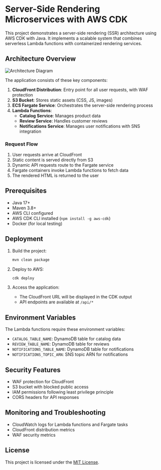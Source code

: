 # Server-Side Rendering Microservices with AWS CDK

This project demonstrates a server-side rendering (SSR) architecture using AWS CDK with Java. It implements a scalable system that combines serverless Lambda functions with containerized rendering services.

## Architecture Overview

![Architecture Diagram](https://via.placeholder.com/800x400?text=SSR+Microservices+Architecture)

The application consists of these key components:

1. **CloudFront Distribution**: Entry point for all user requests, with WAF protection
2. **S3 Bucket**: Stores static assets (CSS, JS, images)
3. **ECS Fargate Service**: Orchestrates the server-side rendering process
4. **Lambda Functions**:
   - **Catalog Service**: Manages product data
   - **Review Service**: Handles customer reviews
   - **Notifications Service**: Manages user notifications with SNS integration

### Request Flow

1. User requests arrive at CloudFront
2. Static content is served directly from S3
3. Dynamic API requests route to the Fargate service
4. Fargate containers invoke Lambda functions to fetch data
5. The rendered HTML is returned to the user

## Prerequisites

- Java 17+
- Maven 3.8+
- AWS CLI configured
- AWS CDK CLI installed (`npm install -g aws-cdk`)
- Docker (for local testing)

## Deployment

1. Build the project:
   ```bash
   mvn clean package
   ```

2. Deploy to AWS:
   ```bash
   cdk deploy
   ```

3. Access the application:
   - The CloudFront URL will be displayed in the CDK output
   - API endpoints are available at `/api/*`

## Environment Variables

The Lambda functions require these environment variables:
- `CATALOG_TABLE_NAME`: DynamoDB table for catalog data
- `REVIEW_TABLE_NAME`: DynamoDB table for reviews
- `NOTIFICATIONS_TABLE_NAME`: DynamoDB table for notifications
- `NOTIFICATIONS_TOPIC_ARN`: SNS topic ARN for notifications

## Security Features

- WAF protection for CloudFront
- S3 bucket with blocked public access
- IAM permissions following least privilege principle
- CORS headers for API responses

## Monitoring and Troubleshooting

- CloudWatch logs for Lambda functions and Fargate tasks
- CloudFront distribution metrics
- WAF security metrics

## License

This project is licensed under the [MIT License](LICENSE).